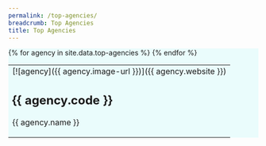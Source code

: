 ```yaml
---
permalink: /top-agencies/
breadcrumb: Top Agencies
title: Top Agencies
---
```


<section class="bp-section" style="background-color:#EAFCFC" id="top-a">
<table>
{% for agency in site.data.top-agencies %}
  <td>  
    [![agency]({{ agency.image-url }})]({{ agency.website }})
    <h2>{{ agency.code }}</h2> 
    <p>{{ agency.name }}</p>
  </td>
{% endfor %}
</table>
</section>
